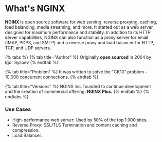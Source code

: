 # What's NGINX

**NGINX** is open source software for web serving, reverse proxying, caching, load balancing, media streaming, and more. It started out as a web server designed for maximum performance and stability. In addition to its HTTP server capabilities, NGINX can also function as a proxy server for email \(IMAP, POP3, and SMTP\) and a reverse proxy and load balancer for HTTP, TCP, and UDP servers.

{% tabs %}
{% tab title="Author" %}
Originally **open sourced** in 2004 by Igor Sysoev
{% endtab %}

{% tab title="Problem" %}
It was written to solve the  "CK10" problem - 10.000 concurrent connections.
{% endtab %}

{% tab title="Versions" %}
NGINX Inc. founded to continue development and the creation of commercial offering: **NGINX Plus.** 
{% endtab %}
{% endtabs %}

### Use Cases

* High-performance web server: Used by 50% of the top 1.000 sites.
* Reverse Proxy: SSL/TLS Termination and content caching and compression.
* Load Balancer.






